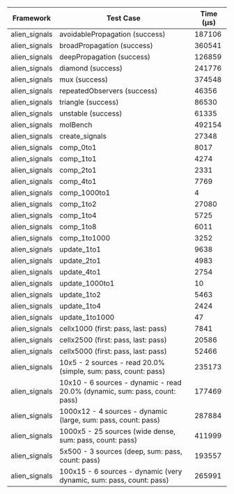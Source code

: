 | Framework | Test Case | Time (μs) |
| --- | --- | --- |
| alien_signals | avoidablePropagation (success) | 187106 |
| alien_signals | broadPropagation (success) | 360541 |
| alien_signals | deepPropagation (success) | 126859 |
| alien_signals | diamond (success) | 241776 |
| alien_signals | mux (success) | 374548 |
| alien_signals | repeatedObservers (success) | 46356 |
| alien_signals | triangle (success) | 86530 |
| alien_signals | unstable (success) | 61335 |
| alien_signals | molBench | 492154 |
| alien_signals | create_signals | 27348 |
| alien_signals | comp_0to1 | 8017 |
| alien_signals | comp_1to1 | 4274 |
| alien_signals | comp_2to1 | 2331 |
| alien_signals | comp_4to1 | 7769 |
| alien_signals | comp_1000to1 | 4 |
| alien_signals | comp_1to2 | 27080 |
| alien_signals | comp_1to4 | 5725 |
| alien_signals | comp_1to8 | 6011 |
| alien_signals | comp_1to1000 | 3252 |
| alien_signals | update_1to1 | 9638 |
| alien_signals | update_2to1 | 4983 |
| alien_signals | update_4to1 | 2754 |
| alien_signals | update_1000to1 | 10 |
| alien_signals | update_1to2 | 5463 |
| alien_signals | update_1to4 | 2424 |
| alien_signals | update_1to1000 | 47 |
| alien_signals | cellx1000 (first: pass, last: pass) | 7841 |
| alien_signals | cellx2500 (first: pass, last: pass) | 20586 |
| alien_signals | cellx5000 (first: pass, last: pass) | 52466 |
| alien_signals | 10x5 - 2 sources - read 20.0% (simple, sum: pass, count: pass) | 235173 |
| alien_signals | 10x10 - 6 sources - dynamic - read 20.0% (dynamic, sum: pass, count: pass) | 177469 |
| alien_signals | 1000x12 - 4 sources - dynamic (large, sum: pass, count: pass) | 287884 |
| alien_signals | 1000x5 - 25 sources (wide dense, sum: pass, count: pass) | 411999 |
| alien_signals | 5x500 - 3 sources (deep, sum: pass, count: pass) | 193557 |
| alien_signals | 100x15 - 6 sources - dynamic (very dynamic, sum: pass, count: pass) | 265991 |
